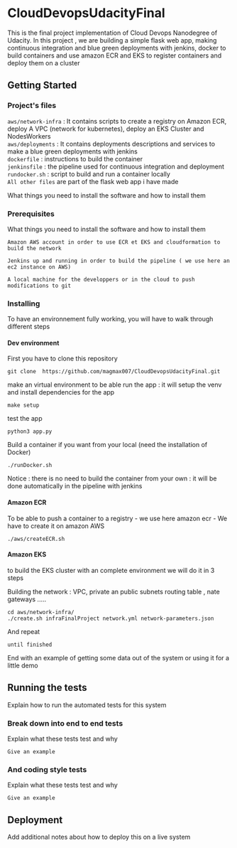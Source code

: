 # CloudDevopsUdacityFinal
This is the final project implementation of Cloud Devops Nanodegree of Udacity. In this project , we are building a simple flask web app, making continuous integration and blue green deployments with jenkins, docker to build containers and use amazon ECR and EKS to register containers and deploy them on a cluster

## Getting Started

### Project's files
`aws/network-infra` : It contains scripts to create a registry on Amazon ECR, deploy A VPC (network for kubernetes), deploy an EKS Cluster and NodesWorkers <br />
`aws/deployments` : It contains deployments descriptions and services to make a blue green deployments with jenkins <br />
`dockerfile` : instructions to build the container <br />
`jenkinsfile` : the pipeline used for continuous integration and deployment <br />
`rundocker.sh` : script to build and run a container locally  <br />
`All other files` are part of the flask web app i have made
 
What things you need to install the software and how to install them

### Prerequisites

What things you need to install the software and how to install them

```
Amazon AWS account in order to use ECR et EKS and cloudformation to build the network
```
```
Jenkins up and running in order to build the pipeline ( we use here an ec2 instance on AWS)
```
```
A local machine for the developpers or in the cloud to push modifications to git
```

### Installing

To have an environnement fully working, you will have to walk through different steps

#### Dev environment

First you have to clone this repository

```
git clone  https://github.com/magmax007/CloudDevopsUdacityFinal.git
```

make an virtual environment to be able run the app : it will setup the venv and install dependencies for the app
```
make setup
```
test the app

```
python3 app.py
```
Build a container if you want from your local (need the installation of Docker)
```
./runDocker.sh
```
Notice : there is no need to build the container from your own : it will be done automatically in the pipeline with jenkins

#### Amazon ECR 

To be able to push a container to a registry - we use here amazon ecr - We have to create it on amazon AWS

```
./aws/createECR.sh
```
#### Amazon EKS
to build the EKS cluster with an complete environment we will do it in 3 steps 

Building the network : VPC, private an public subnets routing table , nate gateways .....
```
cd aws/network-infra/
./create.sh infraFinalProject network.yml network-parameters.json

```


And repeat

```
until finished
```

End with an example of getting some data out of the system or using it for a little demo

## Running the tests

Explain how to run the automated tests for this system

### Break down into end to end tests

Explain what these tests test and why

```
Give an example
```

### And coding style tests

Explain what these tests test and why

```
Give an example
```

## Deployment

Add additional notes about how to deploy this on a live system

